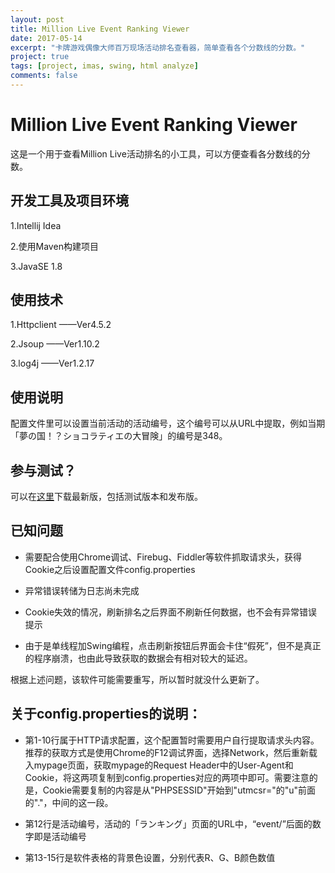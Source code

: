 ```yaml
---
layout: post
title: Million Live Event Ranking Viewer
date: 2017-05-14
excerpt: "卡牌游戏偶像大师百万现场活动排名查看器，简单查看各个分数线的分数。"
project: true
tags: [project, imas, swing, html analyze]
comments: false
---
```

# Million Live Event Ranking Viewer

这是一个用于查看Million Live活动排名的小工具，可以方便查看各分数线的分数。

## 开发工具及项目环境

1.Intellij Idea

2.使用Maven构建项目

3.JavaSE 1.8

## 使用技术

1.Httpclient ——Ver4.5.2

2.Jsoup ——Ver1.10.2

3.log4j ——Ver1.2.17

## 使用说明

配置文件里可以设置当前活动的活动编号，这个编号可以从URL中提取，例如当期「夢の国！？ショコラティエの大冒険」的编号是348。

## 参与测试？

可以在[这里](https://github.com/AyakuraYuki/IMAS-ML-event-ranking-list/releases)下载最新版，包括测试版本和发布版。

## 已知问题

* 需要配合使用Chrome调试、Firebug、Fiddler等软件抓取请求头，获得Cookie之后设置配置文件config.properties

* 异常错误转储为日志尚未完成

* Cookie失效的情况，刷新排名之后界面不刷新任何数据，也不会有异常错误提示

* 由于是单线程加Swing编程，点击刷新按钮后界面会卡住“假死”，但不是真正的程序崩溃，也由此导致获取的数据会有相对较大的延迟。

根据上述问题，该软件可能需要重写，所以暂时就没什么更新了。

## 关于config.properties的说明：

* 第1-10行属于HTTP请求配置，这个配置暂时需要用户自行提取请求头内容。推荐的获取方式是使用Chrome的F12调试界面，选择Network，然后重新载入mypage页面，获取mypage的Request Header中的User-Agent和Cookie，将这两项复制到config.properties对应的两项中即可。需要注意的是，Cookie需要复制的内容是从"PHPSESSID"开始到"utmcsr="的"u"前面的"."，中间的这一段。

* 第12行是活动编号，活动的「ランキング」页面的URL中，“event/”后面的数字即是活动编号

* 第13-15行是软件表格的背景色设置，分别代表R、G、B颜色数值

